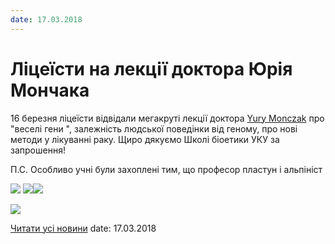 ```yaml
---
date: 17.03.2018
---
```

# Ліцеїсти на лекції доктора Юрія Мончака

16 березня ліцеїсти відвідали мегакруті лекції доктора [Yury Monczak](https://www.facebook.com/yury.monczak?fref=mentions&amp;hc_location=group) про "веселі гени ", залежність людської поведінки від геному, про нові методи у лікуванні раку. Щиро дякуємо Школі біоетики УКУ за запрошення!

П.С. Особливо учні були захоплені тим, що професор пластун і альпініст

![](/images/blog/ліцеїсти-на-лекції-доктора-юрія-мончака/29261306_1637566876292176_4288409774292205568_n.jpg) ![](/images/blog/ліцеїсти-на-лекції-доктора-юрія-мончака/29258619_1637566886292175_8333836541226909696_n.jpg)![](/images/blog/ліцеїсти-на-лекції-доктора-юрія-мончака/29244359_1637566826292181_7101997653960949760_n.jpg)

![](/images/blog/ліцеїсти-на-лекції-доктора-юрія-мончака/29249634_1637566862958844_4865096837012389888_n.jpg)

[Читати усі новини](/news)
date: 17.03.2018
